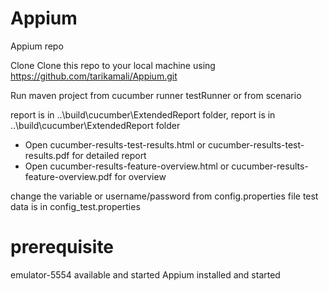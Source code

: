 # Appium

Appium repo

Clone Clone this repo to your local machine using https://github.com/tarikamali/Appium.git

Run maven project from cucumber runner testRunner or from scenario

report is in ..\build\cucumber\ExtendedReport folder, 
report is in ..\build\cucumber\ExtendedReport folder

* Open cucumber-results-test-results.html or cucumber-results-test-results.pdf for detailed report
* Open cucumber-results-feature-overview.html or cucumber-results-feature-overview.pdf for overview

change the variable or username/password from config.properties file test data is in config_test.properties

# prerequisite
emulator-5554 available and started
Appium installed and started
